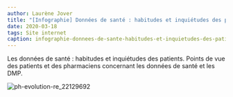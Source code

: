```yaml
---
author: Laurène Jover
title: "[Infographie] Données de santé : habitudes et inquiétudes des patients"
date: 2020-03-18
tags: Site internet
caption: infographie-donnees-de-sante-habitudes-et-inquietudes-des-patients.webp
---
```


Les données de santé : habitudes et inquiétudes des patients. Points de vue des patients et des pharmaciens concernant les données de santé et les DMP.

![ph-evolution-re_22129692](/2020-03-18_infographie-donnees-de-sante-habitudes-et-inquietudes-des-patients/ph-evolution-re_22129692.png)
